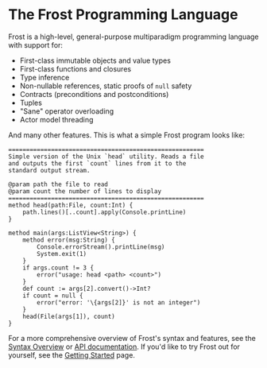 The Frost Programming Language
==============================

Frost is a high-level, general-purpose multiparadigm programming language with support for:

* First-class immutable objects and value types
* First-class functions and closures
* Type inference
* Non-nullable references, static proofs of `null` safety
* Contracts (preconditions and postconditions)
* Tuples
* "Sane" operator overloading
* Actor model threading

And many other features. This is what a simple Frost program looks like:

    =======================================================
    Simple version of the Unix `head` utility. Reads a file
    and outputs the first `count` lines from it to the
    standard output stream.

    @param path the file to read
    @param count the number of lines to display
    =======================================================
    method head(path:File, count:Int) {
        path.lines()[..count].apply(Console.printLine)
    }

    method main(args:ListView<String>) {
        method error(msg:String) {
            Console.errorStream().printLine(msg)
            System.exit(1)
        }
        if args.count != 3 {
            error("usage: head <path> <count>")
        }
        def count := args[2].convert()->Int?
        if count = null {
            error("error: '\{args[2]}' is not an integer")
        }
        head(File(args[1]), count)
    }

For a more comprehensive overview of Frost's syntax and features, see the 
[Syntax Overview](overview.html) or [API documentation](api/index.html). If you'd like to try Frost
out for yourself, see the [Getting Started](gettingStarted.html) page.
